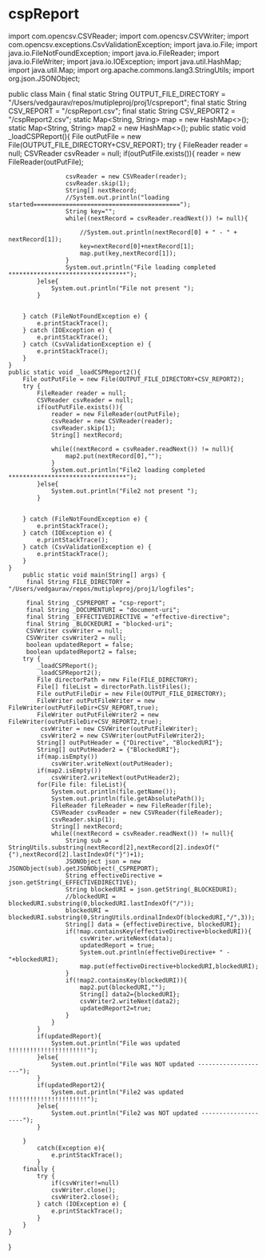 # cspReport
import com.opencsv.CSVReader;
import com.opencsv.CSVWriter;
import com.opencsv.exceptions.CsvValidationException;
import java.io.File;
import java.io.FileNotFoundException;
import java.io.FileReader;
import java.io.FileWriter;
import java.io.IOException;
import java.util.HashMap;
import java.util.Map;
import org.apache.commons.lang3.StringUtils;
import org.json.JSONObject;

public class Main {
    final static String OUTPUT_FILE_DIRECTORY = "/Users/vedgaurav/repos/mutipleproj/proj1/cspreport";
    final static String CSV_REPORT = "/cspReport.csv";
    final static String CSV_REPORT2 = "/cspReport2.csv";
    static Map<String, String>  map = new HashMap<>();
    static Map<String, String>  map2 = new HashMap<>();
    public static void _loadCSPReport(){
        File outPutFile = new File(OUTPUT_FILE_DIRECTORY+CSV_REPORT);
        try {
            FileReader reader = null;
            CSVReader csvReader = null;
            if(outPutFile.exists()){
                reader = new FileReader(outPutFile);

                    csvReader = new CSVReader(reader);
                    csvReader.skip(1);
                    String[] nextRecord;
                    //System.out.println("loading started=========================================");
                    String key="";
                    while((nextRecord = csvReader.readNext()) != null){

                        //System.out.println(nextRecord[0] + " - " + nextRecord[1]);
                        key=nextRecord[0]+nextRecord[1];
                        map.put(key,nextRecord[1]);
                    }
                    System.out.println("File loading completed *********************************");
            }else{
                System.out.println("File not present ");
            }


        } catch (FileNotFoundException e) {
            e.printStackTrace();
        } catch (IOException e) {
            e.printStackTrace();
        } catch (CsvValidationException e) {
            e.printStackTrace();
        }
    }
    public static void _loadCSPReport2(){
        File outPutFile = new File(OUTPUT_FILE_DIRECTORY+CSV_REPORT2);
        try {
            FileReader reader = null;
            CSVReader csvReader = null;
            if(outPutFile.exists()){
                reader = new FileReader(outPutFile);
                csvReader = new CSVReader(reader);
                csvReader.skip(1);
                String[] nextRecord;

                while((nextRecord = csvReader.readNext()) != null){
                    map2.put(nextRecord[0],"");
                }
                System.out.println("File2 loading completed *********************************");
            }else{
                System.out.println("File2 not present ");
            }


        } catch (FileNotFoundException e) {
            e.printStackTrace();
        } catch (IOException e) {
            e.printStackTrace();
        } catch (CsvValidationException e) {
            e.printStackTrace();
        }
    }
        public static void main(String[] args) {
         final String FILE_DIRECTORY = "/Users/vedgaurav/repos/mutipleproj/proj1/logfiles";

         final String _CSPREPORT = "csp-report";
         final String _DOCUMENTURI = "document-uri";
         final String _EFFECTIVEDIRECTIVE = "effective-directive";
         final String _BLOCKEDURI = "blocked-uri";
         CSVWriter csvWriter = null;
         CSVWriter csvWriter2 = null;
         boolean updatedReport = false;
         boolean updatedReport2 = false;
        try {
            _loadCSPReport();
            _loadCSPReport2();
            File directorPath = new File(FILE_DIRECTORY);
            File[] fileList = directorPath.listFiles();
            File outPutFileDir = new File(OUTPUT_FILE_DIRECTORY);
            FileWriter outPutFileWriter = new FileWriter(outPutFileDir+CSV_REPORT,true);
            FileWriter outPutFileWriter2 = new FileWriter(outPutFileDir+CSV_REPORT2,true);
             csvWriter = new CSVWriter(outPutFileWriter);
             csvWriter2 = new CSVWriter(outPutFileWriter2);
            String[] outPutHeader = {"Directive", "BlockedURI"};
            String[] outPutHeader2 = {"BlockedURI"};
            if(map.isEmpty())
                csvWriter.writeNext(outPutHeader);
            if(map2.isEmpty())
                csvWriter2.writeNext(outPutHeader2);
            for(File file: fileList){
                System.out.println(file.getName());
                System.out.println(file.getAbsolutePath());
                FileReader fileReader = new FileReader(file);
                CSVReader csvReader = new CSVReader(fileReader);
                csvReader.skip(1);
                String[] nextRecord;
                while((nextRecord = csvReader.readNext()) != null){
                    String sub = StringUtils.substring(nextRecord[2],nextRecord[2].indexOf("{"),nextRecord[2].lastIndexOf("}")+1);
                    JSONObject json = new JSONObject(sub).getJSONObject(_CSPREPORT);
                    String effectiveDirective = json.getString(_EFFECTIVEDIRECTIVE);
                    String blockedURI = json.getString(_BLOCKEDURI);
                    //blockedURI = blockedURI.substring(0,blockedURI.lastIndexOf("/"));
                    blockedURI = blockedURI.substring(0,StringUtils.ordinalIndexOf(blockedURI,"/",3));
                    String[] data = {effectiveDirective, blockedURI};
                    if(!map.containsKey(effectiveDirective+blockedURI)){
                        csvWriter.writeNext(data);
                        updatedReport = true;
                        System.out.println(effectiveDirective+ " - "+blockedURI);
                        map.put(effectiveDirective+blockedURI,blockedURI);
                    }
                    if(!map2.containsKey(blockedURI)){
                        map2.put(blockedURI,"");
                        String[] data2={blockedURI};
                        csvWriter2.writeNext(data2);
                        updatedReport2=true;
                    }
                }
            }
            if(updatedReport){
                System.out.println("File was updated !!!!!!!!!!!!!!!!!!!!!!");
            }else{
                System.out.println("File was NOT updated --------------------");
            }
            if(updatedReport2){
                System.out.println("File2 was updated !!!!!!!!!!!!!!!!!!!!!!");
            }else{
                System.out.println("File2 was NOT updated --------------------");
            }

        }
            catch(Exception e){
                e.printStackTrace();
            }
        finally {
            try {
                if(csvWriter!=null)
                csvWriter.close();
                csvWriter2.close();
            } catch (IOException e) {
                e.printStackTrace();
            }
        }
    }
}
